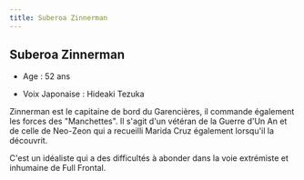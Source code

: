 ```yaml
---
title: Suberoa Zinnerman
---
```


Suberoa Zinnerman
-----------------



- Age : 52 ans
  
- Voix Japonaise : Hideaki Tezuka



Zinnerman est le capitaine de bord du Garencières, il commande également les forces des "Manchettes". Il s'agit d'un vétéran de la Guerre d'Un An et de celle de Neo-Zeon qui a recueilli Marida Cruz également lorsqu'il la découvrit.


C'est un idéaliste qui a des difficultés à abonder dans la voie extrémiste et inhumaine de Full Frontal.

